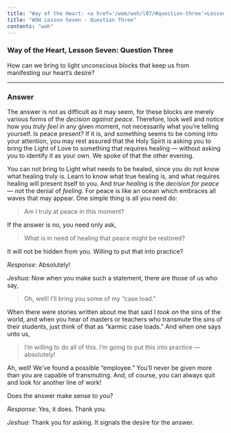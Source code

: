```yaml
---
title: "Way of the Heart: <a href='/wom/woh/l07/#question-three'>Lesson Seven</a> - <small>Question Three</small>"
title: "WOH Lesson Seven - Question Three"
contents: "woh"
---
```


### Way of the Heart, Lesson Seven: Question Three

How can we bring to light unconscious blocks that keep us from
manifesting our heart’s desire?

---

### Answer

The answer is not as difficult as it may seem, for these blocks
are merely various forms of the *decision against peace*. Therefore, look
well and notice how you *truly feel* in any given moment, not necessarily
what you’re telling yourself. Is peace present? If it is, and something
seems to be coming into your attention, you may rest assured that the
Holy Spirit is asking you to bring the Light of Love to something that
requires healing — without asking you to identify it as your own. We
spoke of that the other evening.

You can not bring to Light what needs to be healed, since you do not
know what healing truly is. Learn to know what true healing is, and what
requires healing will present itself to you. And *true healing* is the
*decision for peace* — not the denial of *feeling*. For peace is like an
ocean which embraces all waves that may appear. One simple thing is all
you need do:

> Am I truly at peace in this moment?

If the answer is no, you need only ask,

> What is in need of healing that peace might be restored?

It will not be hidden from you. Willing to put that into practice?

*Response*: Absolutely!

*Jeshua*: Now when you make such a statement, there are those of us who
say,

> Oh, well! I’ll bring you some of my “case load.”

When there were stories written about me that said I *took on* the sins of
the world, and when you hear of masters or teachers who transmute the
sins of their students, just think of that as “karmic case loads.” And
when one says unto us,

> I’m willing to do all of this. I’m going to put this into practice —
> absolutely!

Ah, well! We’ve found a possible “employee.” You’ll never be given more
than you are capable of transmuting. And, of course, you can always quit
and look for another line of work!

Does the answer make sense to you?

*Response*: Yes, it does. Thank you.

*Jeshua*: Thank you for asking. It signals the desire for the answer.

